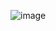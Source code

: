 ![image](https://github.com/Sanober494/OOP_Lab_codes/assets/75628824/eaebab35-bb31-4c25-8f64-2b16c8dc5e41)
